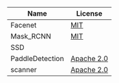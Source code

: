 | Name             | License                                                                                                                        |
| ---------------- | -------------------------------------------------------------------------------------------------------------------------------|
| Facenet          | [MIT](https://github.com/davidsandberg/facenet/blob/master/LICENSE.md)                                        |
| Mask_RCNN        | [MIT](https://github.com/matterport/Mask_RCNN/blob/master/LICENSE)                                                           |
| SSD              | []()
| PaddleDetection  | [Apache 2.0](https://github.com/PaddlePaddle/PaddleDetection/blob/release/0.3/LICENSE)
| scanner          | [Apache 2.0](https://github.com/scanner-research/scanner/blob/master/LICENSE)